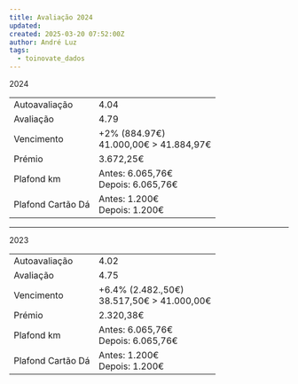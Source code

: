 ```yaml
---
title: Avaliação 2024
updated: 
created: 2025-03-20 07:52:00Z
author: André Luz
tags:
  - toinovate_dados
---
```


2024 



|                   |                                          |
| ----------------- | ---------------------------------------- |
| Autoavaliação     | 4.04                                     |
| Avaliação         | 4.79                                     |
| Vencimento        | +2% (884.97€)<br>41.000,00€ > 41.884,97€ |
| Prémio            | 3.672,25€                                |
| Plafond km        | Antes: 6.065,76€  <br>Depois: 6.065,76€  |
| Plafond Cartão Dá | Antes: 1.200€  <br>Depois: 1.200€        |

* * *

2023

|                   |                                                 |
| ----------------- | ----------------------------------------------- |
| Autoavaliação     | 4.02                                            |
| Avaliação         | 4.75                                            |
| Vencimento        | +6.4% (2.482.,50€)  <br>38.517,50€ > 41.000,00€ |
| Prémio            | 2.320,38€                                       |
| Plafond km        | Antes: 6.065,76€  <br>Depois: 6.065,76€         |
| Plafond Cartão Dá | Antes: 1.200€  <br>Depois: 1.200€               |
